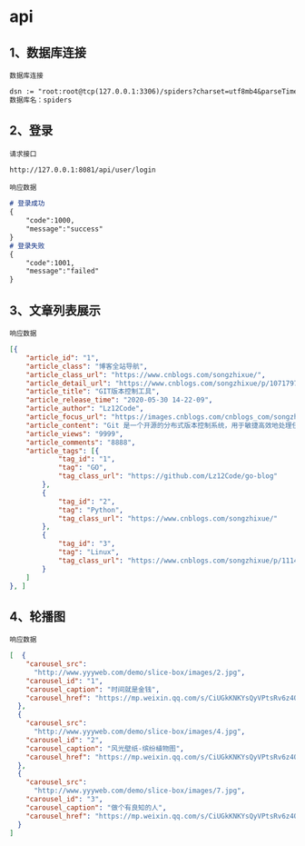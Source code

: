 # api

## 1、数据库连接
```数据库连接```
```markdown
dsn := "root:root@tcp(127.0.0.1:3306)/spiders?charset=utf8mb4&parseTime=True&loc=Local"
数据库名：spiders
```

## 2、登录

```请求接口```

```markdown
http://127.0.0.1:8081/api/user/login
```

```响应数据```

```markdown
# 登录成功
{
	"code":1000,
	"message":"success"
}
# 登录失败
{
	"code":1001,
	"message":"failed"
}
```

## 3、文章列表展示

```响应数据```

```json
[{
	"article_id": "1",
	"article_class": "博客全站导航",
	"article_class_url": "https://www.cnblogs.com/songzhixue/",
	"article_detail_url": "https://www.cnblogs.com/songzhixue/p/10717975.html",
	"article_title": "GIT版本控制工具",
	"article_release_time": "2020-05-30 14-22-09",
	"article_author": "Lz12Code",
	"article_focus_url": "https://images.cnblogs.com/cnblogs_com/songzhixue/1487435/o_1.jpg",
	"article_content": "Git 是一个开源的分布式版本控制系统，用于敏捷高效地处理任何或小或大的项目。Git 是 Linus Torvalds 为了帮助管理 Linux 内核开发而开发的一个开放源码的版本控制软件。Git 与常用的版本控制工具 CVS, Subversion 等不同，它采用了分布式版本库的方式，不必服务器端软件支持。",
	"article_views": "9999",
	"article_comments": "8888",
	"article_tags": [{
			"tag_id": "1",
			"tag": "GO",
			"tag_class_url": "https://github.com/Lz12Code/go-blog"
		},
		{
			"tag_id": "2",
			"tag": "Python",
			"tag_class_url": "https://www.cnblogs.com/songzhixue/"
		},
		{
			"tag_id": "3",
			"tag": "Linux",
			"tag_class_url": "https://www.cnblogs.com/songzhixue/p/11145760.html"
		}
	]
}, ]
```

## 4、轮播图

```响应数据```

```json
[  {
    "carousel_src":
      "http://www.yyyweb.com/demo/slice-box/images/2.jpg",
    "carousel_id": "1",
    "carousel_caption": "时间就是金钱",
    "carousel_href": "https://mp.weixin.qq.com/s/CiUGkKNKYsQyVPtsRv6z4Q"
  },
  {
    "carousel_src":
      "http://www.yyyweb.com/demo/slice-box/images/4.jpg",
    "carousel_id": "2",
    "carousel_caption": "风光壁纸-缤纷植物图",
    "carousel_href": "https://mp.weixin.qq.com/s/CiUGkKNKYsQyVPtsRv6z4Q"
  },
  {
    "carousel_src":
      "http://www.yyyweb.com/demo/slice-box/images/7.jpg",
    "carousel_id": "3",
    "carousel_caption": "做个有良知的人",
    "carousel_href": "https://mp.weixin.qq.com/s/CiUGkKNKYsQyVPtsRv6z4Q"
  }
]
```



